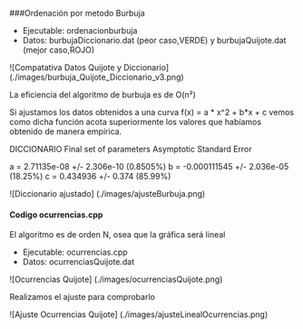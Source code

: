 ###Ordenación por metodo Burbuja

- Ejecutable: ordenacionburbuja
- Datos: burbujaDiccionario.dat (peor caso,VERDE) y burbujaQuijote.dat (mejor caso,ROJO)

![Compatativa Datos Quijote y Diccionario]
(./images/burbuja_Quijote_Diccionario_v3.png)

La eficiencia del algoritmo de burbuja es de O(n²)

Si ajustamos los datos obtenidos a una curva f(x) = a * x^2 + b*x + c vemos como dicha función acota superiormente los valores que habíamos obtenido de manera empírica.


DICCIONARIO
Final set of parameters            Asymptotic Standard Error

a               = 2.71135e-08      +/- 2.306e-10    (0.8505%)
b               = -0.000111545     +/- 2.036e-05    (18.25%)
c               = 0.434936         +/- 0.374        (85.99%)


![Diccionario ajustado]
(./images/ajusteBurbuja.png)

#### Codigo ocurrencias.cpp
El algoritmo es de orden N, osea que la gráfica será lineal

- Ejecutable: ocurrencias.cpp
- Datos: ocurrenciasQuijote.dat

![Ocurrencias Quijote]
(./images/ocurrenciasQuijote.png)

Realizamos el ajuste para comprobarlo

![Ajuste Ocurrencias Quijote]
(./images/ajusteLinealOcurrencias.png)




